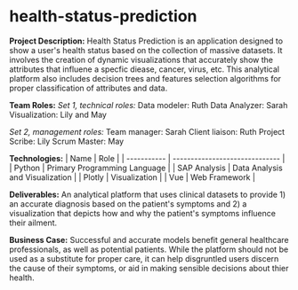 # health-status-prediction

**Project Description:** 
Health Status Prediction is an application designed to show a user's health status based on the collection of massive datasets. It involves the creation of dynamic visualizations that accurately show the attributes that influene a specfic diease, cancer, virus, etc. This analytical platform also includes decision trees and features selection algorithms for proper classification of attributes and data.
  
**Team Roles:**
*Set 1, technical roles:*
Data modeler: Ruth
Data Analyzer: Sarah
Visualization: Lily and May

*Set 2, management roles:*
Team manager: Sarah
Client liaison: Ruth
Project Scribe: Lily 
Scrum Master: May

**Technologies:**
| Name      | Role                                          |
| -----------    | ------------------------------           |
| Python         | Primary Programming Language             |
| SAP Analysis   | Data Analysis and Visualization          |
| Plotly         |  Visualization                           |
| Vue            |  Web Framework                           |

**Deliverables:** 
An analytical platform that uses clinical datasets to provide 1) an accurate diagnosis based on the patient's symptoms and 2) a visualization that depicts how and why the patient's symptoms influence their ailment.

**Business Case:**
Successful and accurate models benefit general healthcare professionals, as well as potential patients. While the platform should not be used as a substitute for proper care, it can help disgruntled users discern the cause of their symptoms, or aid in making sensible decisions about thier health.
